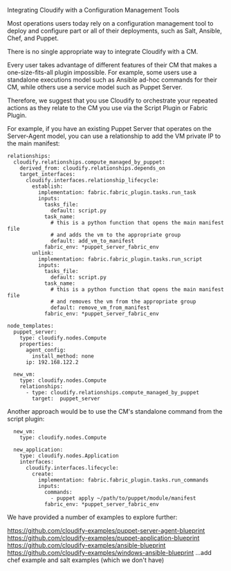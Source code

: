 Integrating Cloudify with a Configuration Management Tools

Most operations users today rely on a configuration management tool to deploy and configure part or all of their deployments, such as Salt, Ansible, Chef, and Puppet.

There is no single appropriate way to integrate Cloudify with a CM.

Every user takes advantage of different features of their CM that makes a one-size-fits-all plugin impossible. For example, some users use a standalone executions model such as Ansible ad-hoc commands for their CM, while others use a service model such as Puppet Server.

Therefore, we suggest that you use Cloudify to orchestrate your repeated actions as they relate to the CM you use via the Script Plugin or Fabric Plugin.

For example, if you have an existing Puppet Server that operates on the Server-Agent model, you can use a relationship to add the VM private IP to the main manifest:

```
relationships:
  cloudify.relationships.compute_managed_by_puppet:
    derived_from: cloudify.relationships.depends_on
    target_interfaces:
      cloudify.interfaces.relationship_lifecycle:
        establish:
          implementation: fabric.fabric_plugin.tasks.run_task
          inputs:
            tasks_file:
              default: script.py
            task_name:
              # this is a python function that opens the main manifest file 
              # and adds the vm to the appropriate group
              default: add_vm_to_manifest 
            fabric_env: *puppet_server_fabric_env
        unlink:
          implementation: fabric.fabric_plugin.tasks.run_script
          inputs:
            tasks_file:
              default: script.py
            task_name:
              # this is a python function that opens the main manifest file 
              # and removes the vm from the appropriate group
              default: remove_vm_from_manifest
            fabric_env: *puppet_server_fabric_env

node_templates:
  puppet_server:
    type: cloudify.nodes.Compute
    properties:
      agent_config:
        install_method: none
      ip: 192.168.122.2

  new_vm:
    type: cloudify.nodes.Compute
    relationships:
      - type: cloudify.relationships.compute_managed_by_puppet
        target:  puppet_server
```

Another approach would be to use the CM's standalone command from the script plugin:

```
  new_vm:
    type: cloudify.nodes.Compute

  new_application:
    type: cloudify.nodes.Application
    interfaces:
      cloudify.interfaces.lifecycle:
        create:
          implementation: fabric.fabric_plugin.tasks.run_commands
          inputs:
            commands:
              - puppet apply ~/path/to/puppet/module/manifest
	        fabric_env: *puppet_server_fabric_env

```

We have provided a number of examples to explore further:

https://github.com/cloudify-examples/puppet-server-agent-blueprint
https://github.com/cloudify-examples/puppet-application-blueprint
https://github.com/cloudify-examples/ansible-blueprint
https://github.com/cloudify-examples/windows-ansible-blueprint
...add chef example and salt examples (which we don't have)

